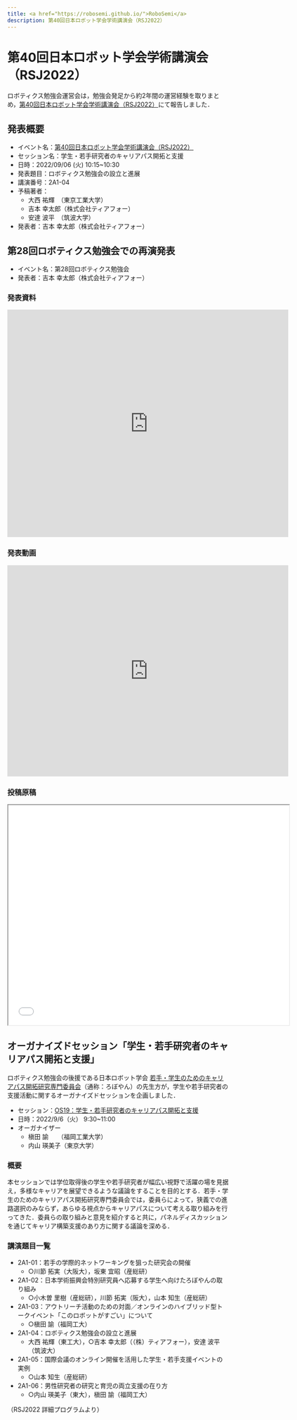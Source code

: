 ```yaml
---
title: <a href="https://robosemi.github.io/">RoboSemi</a>
description: 第40回日本ロボット学会学術講演会（RSJ2022）
---
```


# 第40回日本ロボット学会学術講演会（RSJ2022）

ロボティクス勉強会運営会は，勉強会発足から約2年間の運営経験を取りまとめ，[第40回日本ロボット学会学術講演会（RSJ2022）](https://ac.rsj-web.org/2022/)にて報告しました．

## 発表概要

- イベント名：[第40回日本ロボット学会学術講演会（RSJ2022）](https://ac.rsj-web.org/2022/)
- セッション名：学生・若手研究者のキャリアパス開拓と支援
- 日時：2022/09/06 (火) 10:15~10:30
- 発表題目：ロボティクス勉強会の設立と進展
- 講演番号：2A1-04
- 予稿著者：
  - 大西 祐輝　（東京工業大学）
  - 吉本 幸太郎（株式会社ティアフォー）
  - 安達 波平　（筑波大学）
- 発表者：吉本 幸太郎（株式会社ティアフォー）

## 第28回ロボティクス勉強会での再演発表

- イベント名：第28回ロボティクス勉強会
- 発表者：吉本 幸太郎（株式会社ティアフォー）

### 発表資料

<iframe src="https://docs.google.com/presentation/d/e/2PACX-1vRQ6ixfrr-Cjj7f6uTTYTxufsVO1dpwuaPPiOQH-uqfQ59vhIUsoUyYQR6jyRUJ15pAh_R07yoDLRIF/embed?start=false&loop=false&delayms=3000" frameborder="0" width="640" height="517" allowfullscreen="true" mozallowfullscreen="true" webkitallowfullscreen="true"></iframe>

### 発表動画

<iframe id="ytplayer" type="text/html" width="640" height="480"
  src="https://www.youtube.com/embed/ZrRKEt3a2d0"
  frameborder="0"></iframe>

### 投稿原稿

<iframe src="./files/RSJ2022_ROBOSEMI.pdf" width="640" height="500"></iframe>

## オーガナイズドセッション「学生・若手研究者のキャリアパス開拓と支援」

ロボティクス勉強会の後援である日本ロボット学会 [若手・学生のためのキャリアパス開拓研究専門委員会](https://www.robo-young.jp/)（通称：ろぼやん）の先生方が，学生や若手研究者の支援活動に関するオーガナイズドセッションを企画しました．

- セッション：[OS19：学生・若手研究者のキャリアパス開拓と支援](https://ac.rsj-web.org/2022/os.html#OS19)
- 日時：2022/9/6（火） 9:30~11:00
- オーガナイザー
  - 槇田 諭　　（福岡工業大学）
  - 内山 瑛美子（東京大学）

### 概要

本セッションでは学位取得後の学生や若手研究者が幅広い視野で活躍の場を見据え，多様なキャリアを展望できるような議論をすることを目的とする．若手・学生のためのキャリアパス開拓研究専門委員会では，委員らによって，狭義での進路選択のみならず，あらゆる視点からキャリアパスについて考える取り組みを行ってきた．委員らの取り組みと意見を紹介すると共に，パネルディスカッションを通じてキャリア構築支援のあり方に関する議論を深める． 

### 講演題目一覧

- 2A1-01：若手の学際的ネットワーキングを狙った研究会の開催
  - ○川節 拓実（大阪大），坂東 宜昭（産総研）
- 2A1-02：日本学術振興会特別研究員へ応募する学生へ向けたろぼやんの取り組み
  - ○小木曽 里樹（産総研），川節 拓実（阪大），山本 知生（産総研）
- 2A1-03：アウトリーチ活動のための対面／オンラインのハイブリッド型トークイベント「このロボットがすごい」について
  - ○槇田 諭（福岡工大）
- 2A1-04：ロボティクス勉強会の設立と進展
  - 大西 祐輝（東工大），○吉本 幸太郎（（株）ティアフォー），安達 波平（筑波大）
- 2A1-05：国際会議のオンライン開催を活用した学生・若手支援イベントの実例
  - ○山本 知生（産総研）
- 2A1-06：男性研究者の研究と育児の両立支援の在り方
  - ○内山 瑛美子（東大），槇田 諭（福岡工大）

（RSJ2022 詳細プログラムより）
